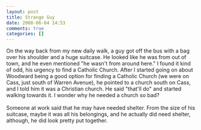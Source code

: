 ```yaml
---
layout: post
title: Strange Guy
date: 2008-06-04 14:53
comments: true
categories: []
---
```

On the way back from my new daily walk, a guy got off the bus with a bag over his shoulder and a huge suitcase. He looked like he was from out of town, and he even mentioned "he wasn't from around here." I found it kind of odd, his urgency to find a Catholic Church. After I started going on about Woodward being a good option for finding a Catholic Church (we were on Cass, just south of Warren Avenue), he pointed to a church south on Cass, and I told him it was a Christian church. He said "that'll do" and started walking towards it. I wonder why he needed a church so bad?<br /><br />Someone at work said that he may have needed shelter. From the size of his suitcase, maybe it was all his belongings, and he actually did need shelter, although, he did look pretty put together.<br />
